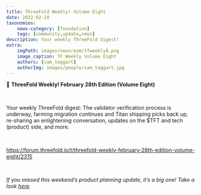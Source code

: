 ```yaml
---
title: ThreeFold Weekly! Volume Eight 
date: 2022-02-28
taxonomies:
    news-category: [foundation]
    tags: [community,update,news]
description: Your weekly ThreeFold digest!
extra:
    imgPath: images/newsroom/tfweekly8.png
    image_caption: TF Weekly Volume Eight
    authors: [sam_taggart]
    authorImg: images/people/sam_taggart.jpg
---
```


📰 **ThreeFold Weekly! February 28th Edition (Volume Eight)**

<br/>

Your weekly ThreeFold digest: The validator verification process is underway, farming migration continues and Titan shipping picks back up, re-sharing an enlightening conversation, updates on the $TFT and tech (product) side, and more.

<br/>

https://forum.threefold.io/t/threefold-weekly-february-28th-edition-volume-eight/2315

<br/>

*If you missed this weekend’s product planning update, it’s a big one! Take a look [here](https://forum.threefold.io/t/threefold-product-planning-updates-march-2022/2302?u=hannahcordes).*